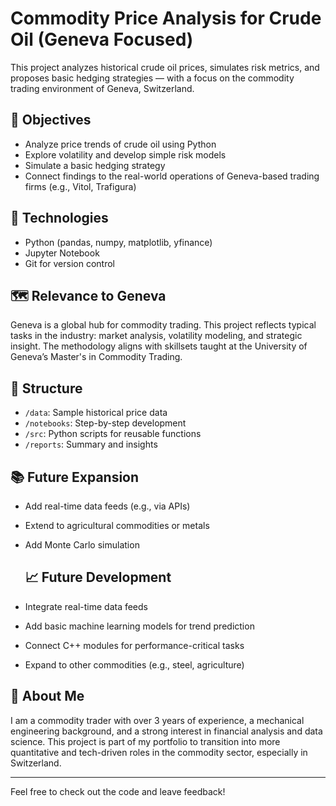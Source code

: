 # Commodity Price Analysis for Crude Oil (Geneva Focused)

This project analyzes historical crude oil prices, simulates risk metrics, and proposes basic hedging strategies — with a focus on the commodity trading environment of Geneva, Switzerland.

## 🎯 Objectives
- Analyze price trends of crude oil using Python
- Explore volatility and develop simple risk models
- Simulate a basic hedging strategy
- Connect findings to the real-world operations of Geneva-based trading firms (e.g., Vitol, Trafigura)

## 📌 Technologies
- Python (pandas, numpy, matplotlib, yfinance)
- Jupyter Notebook
- Git for version control

## 🗺️ Relevance to Geneva
Geneva is a global hub for commodity trading. This project reflects typical tasks in the industry: market analysis, volatility modeling, and strategic insight. The methodology aligns with skillsets taught at the University of Geneva’s Master's in Commodity Trading.

## 📁 Structure
- `/data`: Sample historical price data
- `/notebooks`: Step-by-step development
- `/src`: Python scripts for reusable functions
- `/reports`: Summary and insights

## 📚 Future Expansion
- Add real-time data feeds (e.g., via APIs)
- Extend to agricultural commodities or metals
- Add Monte Carlo simulation

  ## 📈 Future Development

- Integrate real-time data feeds
- Add basic machine learning models for trend prediction
- Connect C++ modules for performance-critical tasks
- Expand to other commodities (e.g., steel, agriculture)

## 📖 About Me

I am a commodity trader with over 3 years of experience, a mechanical engineering background, and a strong interest in financial analysis and data science. This project is part of my portfolio to transition into more quantitative and tech-driven roles in the commodity sector, especially in Switzerland.

---

Feel free to check out the code and leave feedback!

